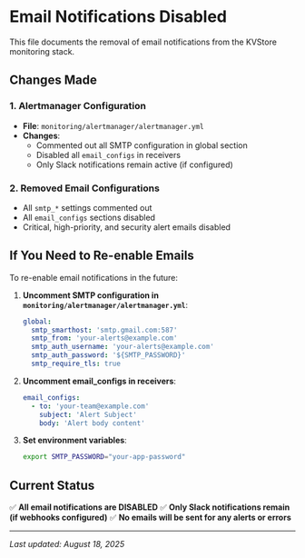 # Email Notifications Disabled

This file documents the removal of email notifications from the KVStore monitoring stack.

## Changes Made

### 1. Alertmanager Configuration
- **File**: `monitoring/alertmanager/alertmanager.yml`
- **Changes**: 
  - Commented out all SMTP configuration in global section
  - Disabled all `email_configs` in receivers
  - Only Slack notifications remain active (if configured)

### 2. Removed Email Configurations
- All `smtp_*` settings commented out
- All `email_configs` sections disabled
- Critical, high-priority, and security alert emails disabled

## If You Need to Re-enable Emails

To re-enable email notifications in the future:

1. **Uncomment SMTP configuration in `monitoring/alertmanager/alertmanager.yml`**:
   ```yaml
   global:
     smtp_smarthost: 'smtp.gmail.com:587'
     smtp_from: 'your-alerts@example.com'
     smtp_auth_username: 'your-alerts@example.com'
     smtp_auth_password: '${SMTP_PASSWORD}'
     smtp_require_tls: true
   ```

2. **Uncomment email_configs in receivers**:
   ```yaml
   email_configs:
     - to: 'your-team@example.com'
       subject: 'Alert Subject'
       body: 'Alert body content'
   ```

3. **Set environment variables**:
   ```bash
   export SMTP_PASSWORD="your-app-password"
   ```

## Current Status
✅ **All email notifications are DISABLED**
✅ **Only Slack notifications remain (if webhooks configured)**
✅ **No emails will be sent for any alerts or errors**

---
*Last updated: August 18, 2025*
